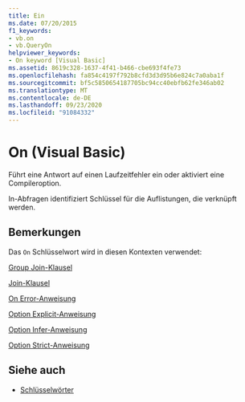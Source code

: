 ```yaml
---
title: Ein
ms.date: 07/20/2015
f1_keywords:
- vb.on
- vb.QueryOn
helpviewer_keywords:
- On keyword [Visual Basic]
ms.assetid: 8619c328-1637-4f41-b466-cbe693f4fe73
ms.openlocfilehash: fa854c4197f792b8cfd3d3d95b6e824c7a0aba1f
ms.sourcegitcommit: bf5c5850654187705bc94cc40ebfb62fe346ab02
ms.translationtype: MT
ms.contentlocale: de-DE
ms.lasthandoff: 09/23/2020
ms.locfileid: "91084332"
---
```

# <a name="on-visual-basic"></a>On (Visual Basic)

Führt eine Antwort auf einen Laufzeitfehler ein oder aktiviert eine Compileroption.  
  
 In-Abfragen identifiziert Schlüssel für die Auflistungen, die verknüpft werden.  
  
## <a name="remarks"></a>Bemerkungen  

 Das `On` Schlüsselwort wird in diesen Kontexten verwendet:  
  
 [Group Join-Klausel](../language-reference/queries/group-join-clause.md)  
  
 [Join-Klausel](../language-reference/queries/join-clause.md)  
  
 [On Error-Anweisung](../language-reference/statements/on-error-statement.md)  
  
 [Option Explicit-Anweisung](../language-reference/statements/option-explicit-statement.md)  
  
 [Option Infer-Anweisung](../language-reference/statements/option-infer-statement.md)  
  
 [Option Strict-Anweisung](../language-reference/statements/option-strict-statement.md)  
  
## <a name="see-also"></a>Siehe auch

- [Schlüsselwörter](../language-reference/keywords/index.md)
